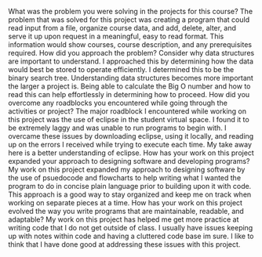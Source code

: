 What was the problem you were solving in the projects for this course?
The problem that was solved for this project was creating a program that could read input from a file, organize course data, and add, delete, alter, and serve it up upon request in a meaningful, easy to read format. This information would show courses, course description, and any prerequisites required.
How did you approach the problem? Consider why data structures are important to understand.
I approached this by determining how the data would best be stored to operate efficiently. I determined this to be the binary search tree. Understanding data structures becomes more important the larger a project is. Being able to calculate the Big O number and how to read this can help effortlessly in determining how to proceed.
How did you overcome any roadblocks you encountered while going through the activities or project?
The major roadblock I encountered while working on this project was the use of eclipse in the student virtual space. I found it to be extremely laggy and was unable to run programs to begin with. I overcame these issues by downloading eclipse, using it locally, and reading up on the errors I received while trying to execute each time. My take away here is a better understanding of eclipse.
How has your work on this project expanded your approach to designing software and developing programs?
My work on this project expanded my approach to designing software by the use of psuedocode and flowcharts to help writing what I wanted the program to do in concise plain language prior to building upon it with code. This approach is a good way to stay organized and keep me on track when working on separate pieces at a time.
How has your work on this project evolved the way you write programs that are maintainable, readable, and adaptable?
My work on this project has helped me get more practice at writing code that I do not get outside of class. I usually have issues keeping up with notes within code and having a cluttered code base im sure. I like to think that I have done good at addressing these issues with this project.
